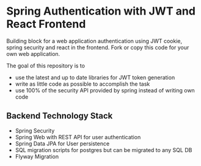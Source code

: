 # Spring Authentication with JWT and React Frontend
Building block for a web application authentication using 
JWT cookie, spring security and react in the frontend. 
Fork or copy this code for your own web application.

The goal of this repository is to

* use the latest and up to date libraries for JWT token generation
* write as little code as possible to accomplish the task
* use 100% of the security API provided by spring instead of writing own code

## Backend Technology Stack

* Spring Security
* Spring Web with REST API for user authentication
* Spring Data JPA for User persistence
* SQL migration scripts for postgres but can be migrated to any SQL DB
* Flyway Migration

